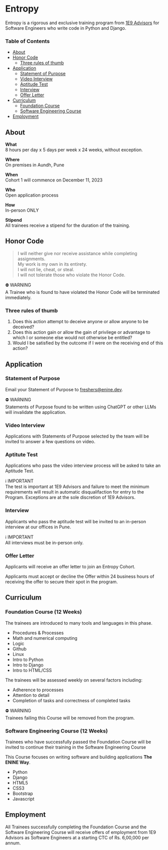 # Entropy

Entropy is a rigorous and exclusive training program from [1E9 Advisors](https://enine.dev/) for Software Engineers who write code in Python and Django.

### Table of Contents

* [About](#about)
* [Honor Code](#honor-code)
  * [Three rules of thumb](#three-rules-of-thumb)
* [Application](#application)
  * [Statement of Purpose](#statement-of-purpose)
  * [Video Interview](#video-interview)
  * [Aptitude Test](#aptitude-test)
  * [Interview](#interview)
  * [Offer Letter](#offer-letter)
* [Curriculum](#curriculum)
  * [Foundation Course](#foundation-course)
  * [Software Engineering Course](#software-engineering-course)
* [Employment](#employment)

## About

**What**<br>
8 hours per day x 5 days per week x 24 weeks, without exception.

**Where**<br>
On premises in Aundh, Pune

**When**<br>
Cohort 1 will commence on December 11, 2023

**Who**<br>
Open application process

**How**<br>
In-person ONLY

**Stipend**<br>
All trainees receive a stipend for the duration of the training.

## Honor Code

> I will neither give nor receive assistance while completing assignments.<br>
> My work is my own in its entirety.<br>
> I will not lie, cheat, or steal.<br>
> I will not tolerate those who violate the Honor Code.

⛔ WARNING<br>
A Trainee who is found to have violated the Honor Code will be terminated immediately.

### Three rules of thumb

1. Does this action attempt to deceive anyone or allow anyone to be deceived?
2. Does this action gain or allow the gain of privilege or advantage to which I or someone else would not otherwise be entitled?
3. Would I be satisfied by the outcome if I were on the receiving end of this action?

## Application

### Statement of Purpose

Email your Statement of Purpose to freshers@enine.dev.

⛔ WARNING<br>
Statements of Purpose found to be written using ChatGPT or other LLMs will invalidate the application.

### Video Interview

Applications with Statements of Purpose selected by the team will be invited to answer a few questions on video.

### Aptitute Test

Applications who pass the video interview process will be asked to take an Aptitude Test.

ℹ️ IMPORTANT<br>
The test is important at 1E9 Advisors and failure to meet the minimum requirements will result in automatic disqualifaction for entry to the Program. Exceptions are at the sole discretion of 1E9 Advisors.

### Interview

Applicants who pass the aptitude test will be invited to an in-person interview at our offices in Pune.

ℹ️ IMPORTANT<br>
All interviews must be in-person only.

### Offer Letter

Applicants will receive an offer letter to join an Entropy Cohort.

Applicants must accept or decline the Offer within 24 business hours of receiving the offer to secure their spot in the program.

## Curriculum

### Foundation Course (12 Weeks)

The trainees are introduced to many tools and languages in this phase.

- Procedures & Processes
- Math and numerical computing
- Logic
- Github
- Linux
- Intro to Python
- Intro to Django
- Intro to HTML/CSS

The trainees will be assessed weekly on several factors including:
- Adherence to processes
- Attention to detail
- Completion of tasks and correctness of completed tasks

⛔ WARNING<br>
Trainees failing this Course will be removed from the program.

### Software Engineering Course (12 Weeks)

Trainees who have successfully passed the Foundation Course will be invited to continue their training in the Software Engineering Course

This Course focuses on writing software and building applications **The ENINE Way**.

- Python
- Django
- HTML5
- CSS3
- Bootstrap
- Javascript

## Employment

All Trainees successfully completing the Foundation Course and the Software Engineering Course will receive offers of employment from 1E9 Advisors as Software Engineers at a starting CTC of Rs. 6,00,000 per annum.
